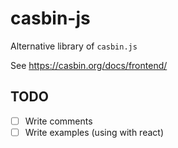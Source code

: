 # casbin-js

Alternative library of `casbin.js`

See https://casbin.org/docs/frontend/

## TODO

- [ ] Write comments
- [ ] Write examples (using with react)
